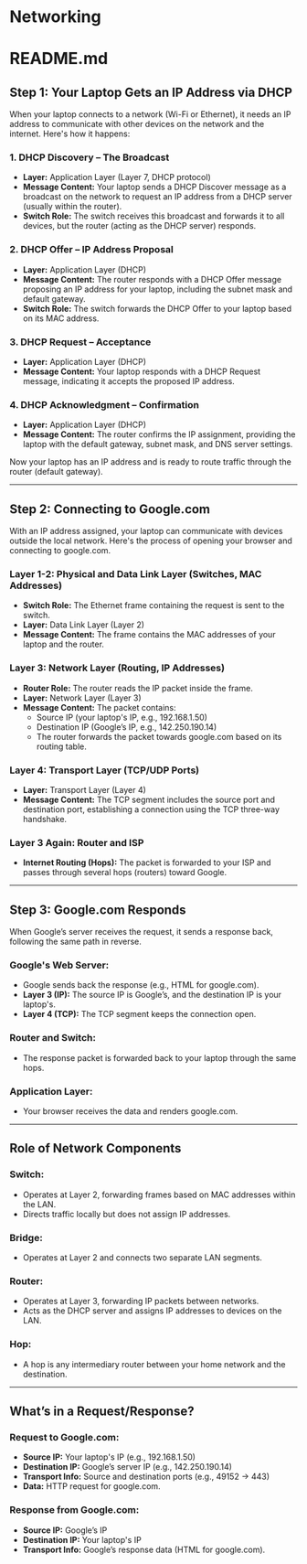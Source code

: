 # Networking

# README.md

## Step 1: Your Laptop Gets an IP Address via DHCP

When your laptop connects to a network (Wi-Fi or Ethernet), it needs an IP address to communicate with other devices on the network and the internet. Here's how it happens:

### 1. DHCP Discovery – The Broadcast
- **Layer:** Application Layer (Layer 7, DHCP protocol)
- **Message Content:** Your laptop sends a DHCP Discover message as a broadcast on the network to request an IP address from a DHCP server (usually within the router).
- **Switch Role:** The switch receives this broadcast and forwards it to all devices, but the router (acting as the DHCP server) responds.

### 2. DHCP Offer – IP Address Proposal
- **Layer:** Application Layer (DHCP)
- **Message Content:** The router responds with a DHCP Offer message proposing an IP address for your laptop, including the subnet mask and default gateway.
- **Switch Role:** The switch forwards the DHCP Offer to your laptop based on its MAC address.

### 3. DHCP Request – Acceptance
- **Layer:** Application Layer (DHCP)
- **Message Content:** Your laptop responds with a DHCP Request message, indicating it accepts the proposed IP address.

### 4. DHCP Acknowledgment – Confirmation
- **Layer:** Application Layer (DHCP)
- **Message Content:** The router confirms the IP assignment, providing the laptop with the default gateway, subnet mask, and DNS server settings.

Now your laptop has an IP address and is ready to route traffic through the router (default gateway).

---

## Step 2: Connecting to Google.com

With an IP address assigned, your laptop can communicate with devices outside the local network. Here's the process of opening your browser and connecting to google.com.

### Layer 1-2: Physical and Data Link Layer (Switches, MAC Addresses)
- **Switch Role:** The Ethernet frame containing the request is sent to the switch.
- **Layer:** Data Link Layer (Layer 2)
- **Message Content:** The frame contains the MAC addresses of your laptop and the router.

### Layer 3: Network Layer (Routing, IP Addresses)
- **Router Role:** The router reads the IP packet inside the frame.
- **Layer:** Network Layer (Layer 3)
- **Message Content:** The packet contains:
  - Source IP (your laptop's IP, e.g., 192.168.1.50)
  - Destination IP (Google’s IP, e.g., 142.250.190.14)
  - The router forwards the packet towards google.com based on its routing table.

### Layer 4: Transport Layer (TCP/UDP Ports)
- **Layer:** Transport Layer (Layer 4)
- **Message Content:** The TCP segment includes the source port and destination port, establishing a connection using the TCP three-way handshake.

### Layer 3 Again: Router and ISP
- **Internet Routing (Hops):** The packet is forwarded to your ISP and passes through several hops (routers) toward Google.

---

## Step 3: Google.com Responds

When Google’s server receives the request, it sends a response back, following the same path in reverse.

### Google's Web Server:
- Google sends back the response (e.g., HTML for google.com).
- **Layer 3 (IP):** The source IP is Google’s, and the destination IP is your laptop's.
- **Layer 4 (TCP):** The TCP segment keeps the connection open.

### Router and Switch:
- The response packet is forwarded back to your laptop through the same hops.

### Application Layer:
- Your browser receives the data and renders google.com.

---

## Role of Network Components

### Switch:
- Operates at Layer 2, forwarding frames based on MAC addresses within the LAN.
- Directs traffic locally but does not assign IP addresses.

### Bridge:
- Operates at Layer 2 and connects two separate LAN segments.

### Router:
- Operates at Layer 3, forwarding IP packets between networks.
- Acts as the DHCP server and assigns IP addresses to devices on the LAN.

### Hop:
- A hop is any intermediary router between your home network and the destination.

---

## What’s in a Request/Response?

### Request to Google.com:
- **Source IP:** Your laptop's IP (e.g., 192.168.1.50)
- **Destination IP:** Google’s server IP (e.g., 142.250.190.14)
- **Transport Info:** Source and destination ports (e.g., 49152 → 443)
- **Data:** HTTP request for google.com.

### Response from Google.com:
- **Source IP:** Google’s IP
- **Destination IP:** Your laptop's IP
- **Transport Info:** Google’s response data (HTML for google.com).
